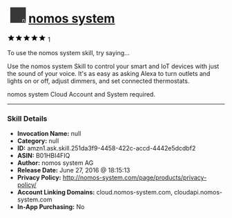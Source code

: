 # &nbsp;<img src="skill_icon" alt="nomos system icon" width="36"> [nomos system](http://alexa.amazon.com/#skills/amzn1.ask.skill.251da3f9-4458-422c-accd-4442e5dcdbf2)
![5 stars](../../images/ic_star_black_18dp_1x.png)![5 stars](../../images/ic_star_black_18dp_1x.png)![5 stars](../../images/ic_star_black_18dp_1x.png)![5 stars](../../images/ic_star_black_18dp_1x.png)![5 stars](../../images/ic_star_black_18dp_1x.png) 1

To use the nomos system skill, try saying...

Use the nomos system Skill to control your smart and IoT devices with just the sound of your voice. It's as easy as asking Alexa to turn outlets and lights on or off, adjust dimmers, and set connected thermostats. 

nomos system Cloud Account and System required.

***

### Skill Details

* **Invocation Name:** null
* **Category:** null
* **ID:** amzn1.ask.skill.251da3f9-4458-422c-accd-4442e5dcdbf2
* **ASIN:** B01HBI4FIQ
* **Author:** nomos system AG
* **Release Date:** June 27, 2016 @ 18:15:13
* **Privacy Policy:** http://nomos-system.com/page/products/privacy-policy/
* **Account Linking Domains:** cloud.nomos-system.com, cloudapi.nomos-system.com
* **In-App Purchasing:** No
